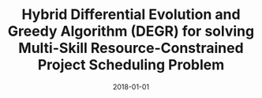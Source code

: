---
# Documentation: https://wowchemy.com/docs/managing-content/

title: Hybrid Differential Evolution and Greedy Algorithm (DEGR) for solving Multi-Skill
  Resource-Constrained Project Scheduling Problem
subtitle: ''
summary: ''
authors:
- Paweł Myszkowski
- Łukasz P. Olech
- laszczyk
- Marek E. Skowroński
tags: []
categories: []
date: '2018-01-01'
lastmod: 2022-10-07T05:05:50Z
featured: false
draft: false

# Featured image
# To use, add an image named `featured.jpg/png` to your page's folder.
# Focal points: Smart, Center, TopLeft, Top, TopRight, Left, Right, BottomLeft, Bottom, BottomRight.
image:
  caption: ''
  focal_point: ''
  preview_only: false

# Projects (optional).
#   Associate this post with one or more of your projects.
#   Simply enter your project's folder or file name without extension.
#   E.g. `projects = ["internal-project"]` references `content/project/deep-learning/index.md`.
#   Otherwise, set `projects = []`.
projects: []
publishDate: '2022-10-07T05:05:48.980872Z'
publication_types:
- '2'
abstract: ''
publication: '*Applied Soft Computing*'
doi: 10.1016/j.asoc.2017.10.014
---